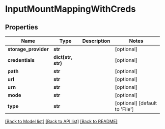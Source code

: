 # InputMountMappingWithCreds

## Properties
Name | Type | Description | Notes
------------ | ------------- | ------------- | -------------
**storage_provider** | **str** |  | [optional] 
**credentials** | **dict(str, str)** |  | [optional] 
**path** | **str** |  | [optional] 
**url** | **str** |  | [optional] 
**urn** | **str** |  | [optional] 
**mode** | **str** |  | [optional] 
**type** | **str** |  | [optional] [default to 'File']

[[Back to Model list]](../README.md#documentation-for-models) [[Back to API list]](../README.md#documentation-for-api-endpoints) [[Back to README]](../README.md)


